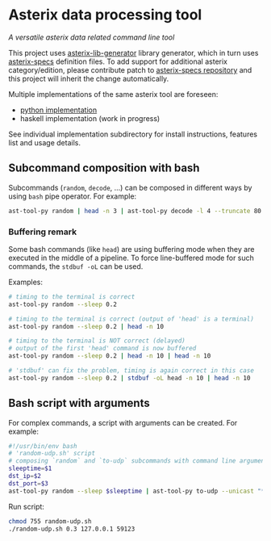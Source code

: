 # Asterix data processing tool

*A versatile asterix data related command line tool*

This project uses
[asterix-lib-generator](https://zoranbosnjak.github.io/asterix-lib-generator/)
library generator, which in turn uses
[asterix-specs](https://zoranbosnjak.github.io/asterix-specs/)
definition files. To add support for additional asterix
category/edition, please contribute patch to
[asterix-specs repository](https://github.com/zoranbosnjak/asterix-specs)
and this project will inherit the change automatically.

Multiple implementations of the same asterix tool are foreseen:

- [python implementation](ast-tool-py/README.md)
- haskell implementation (work in progress)

See individual implementation subdirectory for install instructions,
features list and usage details.

## Subcommand composition with bash

Subcommands (`random`, `decode`, ...) can be composed in different
ways by using `bash` pipe operator. For example:

```bash
ast-tool-py random | head -n 3 | ast-tool-py decode -l 4 --truncate 80
```

### Buffering remark

Some bash commands (like `head`) are using buffering mode when they are
executed in the middle of a pipeline. To force line-buffered mode for such
commands, the `stdbuf -oL` can be used.

Examples:

```bash
# timing to the terminal is correct
ast-tool-py random --sleep 0.2

# timing to the terminal is correct (output of 'head' is a terminal)
ast-tool-py random --sleep 0.2 | head -n 10

# timing to the terminal is NOT correct (delayed)
# output of the first 'head' command is now buffered
ast-tool-py random --sleep 0.2 | head -n 10 | head -n 10

# 'stdbuf' can fix the problem, timing is again correct in this case
ast-tool-py random --sleep 0.2 | stdbuf -oL head -n 10 | head -n 10
```

## Bash script with arguments

For complex commands, a script with arguments can be created. For example:

```bash
#!/usr/bin/env bash
# 'random-udp.sh' script
# composing `random` and `to-udp` subcommands with command line arguments
sleeptime=$1
dst_ip=$2
dst_port=$3
ast-tool-py random --sleep $sleeptime | ast-tool-py to-udp --unicast "*" $dst_ip $dst_port
```

Run script:

```bash
chmod 755 random-udp.sh
./random-udp.sh 0.3 127.0.0.1 59123
```

